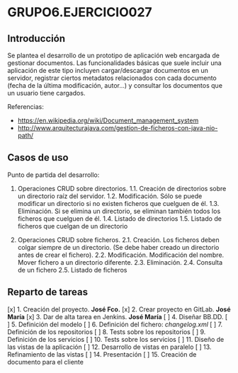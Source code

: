 # GRUPO6.EJERCICIO027


## Introducción

Se plantea el desarrollo de un prototipo de aplicación web encargada de gestionar documentos. Las funcionalidades básicas que suele incluir una aplicación de este tipo incluyen cargar/descargar documentos en un servidor, registrar ciertos metadatos relacionados con cada documento (fecha de la última modificación, autor...) y consultar los documentos que un usuario tiene cargados.

Referencias:

+ <https://en.wikipedia.org/wiki/Document_management_system>
+ <http://www.arquitecturajava.com/gestion-de-ficheros-con-java-nio-path/>


## Casos de uso

Punto de partida del desarrollo:

1. Operaciones CRUD sobre directorios.
1.1. Creación de directorios sobre un directorio raíz del servidor.
1.2. Modificación. Sólo se puede modificar un directorio si no existen ficheros que cuelguen de él.
1.3. Eliminación. Si se elimina un directorio, se eliminan también todos los ficheros que cuelguen de él.
1.4. Listado de directorios
1.5. Listado de ficheros que cuelgan de un directorio

2. Operaciones CRUD sobre ficheros.
2.1. Creación. Los ficheros deben colgar siempre de un directorio. (Se debe haber creado un directorio antes de crear el fichero).
2.2. Modificación. Modificación del nombre. Mover fichero a un directorio diferente.
2.3. Eliminación.
2.4. Consulta de un fichero
2.5. Listado de ficheros


## Reparto de tareas

[x] 1. Creación del proyecto. **José Fco.**
[x] 2. Crear proyecto en GitLab. **José María**
[x] 3. Dar de alta tarea en Jenkins. **José María**
[ ] 4. Diseñar BB.DD.
[ ] 5. Definición del modelo
[ ] 6. Definición del fichero: *changelog.xml*
[ ] 7. Definición de los repositorios
[ ] 8. Tests sobre los repositorios
[ ] 9. Definición de los servicios
[ ] 10. Tests sobre los servicios
[ ] 11. Diseño de las vistas de la aplicación
[ ] 12. Desarrollo de vistas en paralelo
[ ] 13. Refinamiento de las vistas
[ ] 14. Presentación
[ ] 15. Creación de documento para el cliente

